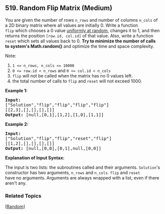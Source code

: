<!--|This file generated by command(leetcode description); DO NOT EDIT.    |-->
<!--+----------------------------------------------------------------------+-->
<!--|@author    Openset <openset.wang@gmail.com>                           |-->
<!--|@link      https://github.com/openset                                 |-->
<!--|@home      https://github.com/openset/leetcode                        |-->
<!--+----------------------------------------------------------------------+-->

## 519. Random Flip Matrix (Medium)

<p>You are given the number of rows <code>n_rows</code>&nbsp;and number of columns <code>n_cols</code>&nbsp;of a&nbsp;2D&nbsp;binary matrix&nbsp;where all values are initially 0.&nbsp;Write a function <code>flip</code>&nbsp;which chooses&nbsp;a 0 value&nbsp;<a href="https://en.wikipedia.org/wiki/Discrete_uniform_distribution" target="_blank">uniformly at random</a>,&nbsp;changes it to 1,&nbsp;and then returns the position <code>[row.id, col.id]</code> of that value. Also, write a function <code>reset</code> which sets all values back to 0.&nbsp;<strong>Try to minimize the number of calls to system&#39;s Math.random()</strong> and optimize the time and&nbsp;space complexity.</p>

<p>Note:</p>

<ol>
	<li><code>1 &lt;= n_rows, n_cols&nbsp;&lt;= 10000</code></li>
	<li><code>0 &lt;= row.id &lt; n_rows</code> and <code>0 &lt;= col.id &lt; n_cols</code></li>
	<li><code>flip</code>&nbsp;will not be called when the matrix has no&nbsp;0 values left.</li>
	<li>the total number of calls to&nbsp;<code>flip</code>&nbsp;and <code>reset</code>&nbsp;will not exceed&nbsp;1000.</li>
</ol>

<p><strong>Example 1:</strong></p>

<pre>
<strong>Input: 
</strong><span id="example-input-1-1">[&quot;Solution&quot;,&quot;flip&quot;,&quot;flip&quot;,&quot;flip&quot;,&quot;flip&quot;]
</span><span id="example-input-1-2">[[2,3],[],[],[],[]]</span>
<strong>Output: </strong><span id="example-output-1">[null,[0,1],[1,2],[1,0],[1,1]]</span>
</pre>

<div>
<p><strong>Example 2:</strong></p>

<pre>
<strong>Input: 
</strong><span id="example-input-2-1">[&quot;Solution&quot;,&quot;flip&quot;,&quot;flip&quot;,&quot;reset&quot;,&quot;flip&quot;]
</span><span id="example-input-2-2">[[1,2],[],[],[],[]]</span>
<strong>Output: </strong><span id="example-output-2">[null,[0,0],[0,1],null,[0,0]]</span></pre>
</div>

<p><strong>Explanation of Input Syntax:</strong></p>

<p>The input is two lists:&nbsp;the subroutines called&nbsp;and their&nbsp;arguments. <code>Solution</code>&#39;s constructor&nbsp;has two arguments, <code>n_rows</code> and <code>n_cols</code>.&nbsp;<code>flip</code>&nbsp;and <code>reset</code> have&nbsp;no&nbsp;arguments.&nbsp;Arguments&nbsp;are&nbsp;always wrapped with a list, even if there aren&#39;t any.</p>


### Related Topics
  [[Random](https://github.com/openset/leetcode/tree/master/tag/random/README.md)]
